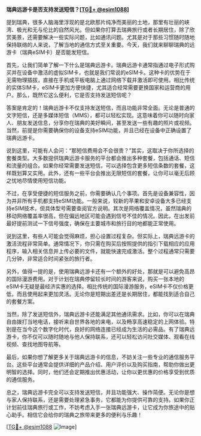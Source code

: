 **瑞典远游卡是否支持发送短信？[[TG💪+ @esim1088](https://t.me/s/esim1088)]**

提到瑞典，很多人脑海里浮现的是北欧那片纯净而美丽的土地，那里有壮丽的峡湾、极光和无与伦比的自然风光。但如果你打算去瑞典旅行或者长期居住，除了欣赏美景，还需要解决一些实际问题，比如通讯问题。尤其是对于那些习惯随时随地保持联络的人来说，了解当地的通信方式至关重要。今天，我们就来聊聊瑞典的远游卡（瑞典eSIM卡）是否能发短信。

首先，让我们简单了解一下什么是瑞典远游卡。瑞典远游卡通常指通过电子形式购买并在设备中激活的虚拟SIM卡，也就是我们常说的eSIM卡。这种卡的优势在于无需物理插拔，直接在手机或平板电脑上通过网络下载并激活即可使用。相比传统的实体SIM卡，eSIM卡更加方便快捷，尤其适合经常需要更换国家和运营商的用户。那么，既然它这么便利，它是否支持发送短信呢？

答案是肯定的！瑞典远游卡不仅支持发送短信，而且功能非常全面。无论是普通的文字短信，还是多媒体短信（MMS），都可以轻松实现。这意味着你可以随时向家人、朋友发送信息，分享你在瑞典的美好瞬间，甚至发送一些有趣的照片或视频。当然，前提是你需要确保你的设备支持eSIM功能，并且已经在设备中正确设置了瑞典远游卡。

说到这里，可能有人会问：“那短信费用会不会很贵？”其实，这取决于你所选择的套餐类型。大多数提供瑞典远游卡服务的平台都会推出多种套餐，包括通话、短信和流量的组合。如果你经常需要发送短信，可以选择包含更多短信条数的套餐，这样既划算又实用。此外，还有一些平台会推出无限短信的套餐，让你可以毫无后顾之忧地尽情使用短信功能。

不过，在享受便捷的短信服务之前，你需要确认几个事项。首先是设备兼容性，因为并非所有手机都支持eSIM功能。一般来说，较新的苹果和安卓设备大多已经支持eSIM技术，但具体型号需要查阅官方说明。其次是网络覆盖情况，虽然瑞典的移动网络覆盖率很高，但在偏远地区可能会遇到信号不佳的情况。因此，在出发前最好提前测试一下信号强度，确保在主要城市和旅行目的地都能正常使用。

说到这里，有些人可能会觉得麻烦，担心设置过程复杂。但实际上，瑞典远游卡的激活流程非常简单。通常情况下，你只需在购买后按照提供的指引下载相应的应用程序，输入相关信息并上传必要的文件，就能快速完成激活。整个过程通常只需要几分钟，非常适合时间紧张的旅行者。

另外，值得一提的是，使用瑞典远游卡还有一个额外的好处，那就是可以避免高昂的国际漫游费用。对于计划在瑞典停留较长时间的游客来说，购买一张本地的eSIM卡无疑是最经济实惠的选择。相比传统的国际漫游服务，eSIM卡不仅价格更低，而且使用起来更加灵活。无论你是短期出差还是长期居住，都能找到适合自己的套餐方案。

当然，除了发送短信外，瑞典远游卡还能满足其他通讯需求。比如，你可以在瑞典自由拨打当地电话，接听来自世界各地的来电，以及畅享高速稳定的上网体验。特别是在当今这个数字化时代，良好的网络连接已经成为生活的必需品。有了瑞典远游卡，你不仅可以随时随地与他人保持联系，还可以轻松访问社交媒体、观看在线视频、查找地图导航等。

最后，如果你想了解更多关于瑞典远游卡的信息，不妨关注一些专业的通信服务平台。这些平台通常会提供详细的产品介绍、用户评价以及购买指南，帮助你做出更明智的选择。同时，他们还会定期推出优惠活动，让你以更优惠的价格享受到优质的通信服务。

总之，瑞典远游卡完全可以支持发送短信，并且功能强大、操作简便。无论你是想与家人保持联系，还是需要处理紧急事务，它都能为你提供可靠的支持。如果你正计划前往瑞典旅行或工作，不妨考虑入手一张瑞典远游卡，让它成为你旅途中的贴心助手。相信它会给你的瑞典之旅带来更多的便利与乐趣！

[[TG💪+ @esim1088](https://t.me/s/esim1088) ![Image](https://i.postimg.cc/4NQfJmqS/Snipaste-2025-05-13-00-14-12.png)]